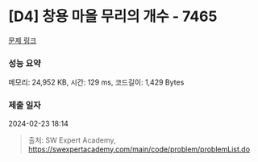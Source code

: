 # [D4] 창용 마을 무리의 개수 - 7465 

[문제 링크](https://swexpertacademy.com/main/code/problem/problemDetail.do?contestProbId=AWngfZVa9XwDFAQU) 

### 성능 요약

메모리: 24,952 KB, 시간: 129 ms, 코드길이: 1,429 Bytes

### 제출 일자

2024-02-23 18:14



> 출처: SW Expert Academy, https://swexpertacademy.com/main/code/problem/problemList.do